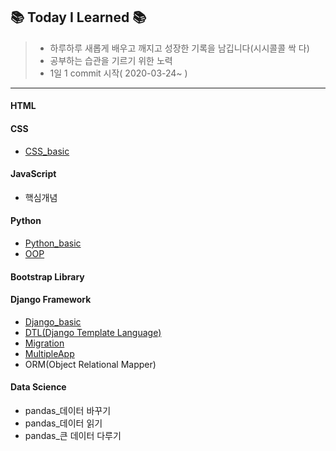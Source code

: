 ## 📚 Today I Learned 📚

> * 하루하루 새롭게 배우고 깨지고 성장한 기록을 남깁니다(시시콜콜 싹 다)
> * 공부하는 습관을 기르기 위한 노력
> * 1일 1 commit 시작( 2020-03-24~ )

---

#### HTML

#### CSS

* [CSS_basic](https://github.com/Jiyoon-park/TIL/blob/master/CSS/CSS_Basic.md)

#### JavaScript

* 핵심개념

#### Python

* [Python_basic](https://github.com/Jiyoon-park/TIL/blob/master/Python/Python_basic.md)
* [OOP](https://github.com/Jiyoon-park/TIL/blob/master/Python/OOP.md)

#### Bootstrap Library

#### Django Framework

* [Django_basic](https://github.com/Jiyoon-park/TIL/blob/master/Django/Django_basic.md)
* [DTL(Django Template Language)](https://github.com/Jiyoon-park/TIL/blob/master/Django/DTL.md)
* [Migration](https://github.com/Jiyoon-park/TIL/blob/master/Django/Migration.md)
* [MultipleApp](https://github.com/Jiyoon-park/TIL/blob/master/Django/Multiple_app.md)
* ORM(Object Relational Mapper)

#### Data Science

* pandas_데이터 바꾸기
* pandas_데이터 읽기
* pandas_큰 데이터 다루기